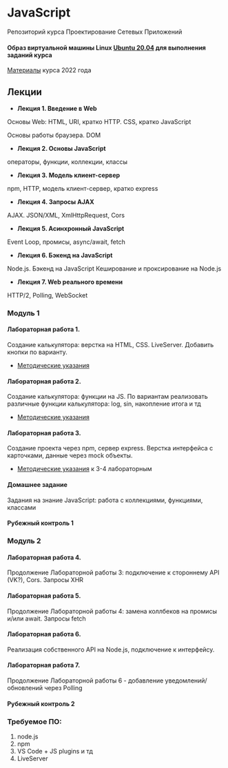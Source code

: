 # JavaScript

Репозиторий курса Проектирование Сетевых Приложений

#### Образ виртуальной машины Linux [Ubuntu 20.04](https://github.com/iu5git/Standards/blob/main/Linux/Linux.md) для выполнения заданий курса
[Материалы](Labs2022) курса 2022 года

## Лекции

* **Лекция 1. Введение в Web**

Основы Web: HTML, URI, кратко HTTP. CSS, кратко JavaScript

Основы работы браузера. DOM

* **Лекция 2. Основы JavaScript**

операторы, функции, коллекции, классы

* **Лекция 3. Модель клиент-сервер**

npm, HTTP, модель клиент-сервер, кратко express

* **Лекция 4. Запросы AJAX**

AJAX. JSON/XML, XmlHttpRequest, Cors

* **Лекция 5. Асинхронный JavaScript**

Event Loop, промисы, async/await, fetch

* **Лекция 6. Бэкенд на JavaScript** 

Node.js. Бэкенд на JavaScript
Кеширование и проксирование на Node.js

* **Лекция 7. Web реального времени**

HTTP/2, Polling, WebSocket

### Модуль 1

#### Лабораторная работа 1.

Создание калькулятора: верстка на HTML, CSS. LiveServer. Добавить кнопки по варианту.

* [Методические указания ](/tutorials/calculator/Calculator-JS.md)

#### Лабораторная работа 2.

Создание калькулятора: функции на JS. По вариантам реализовать различные функции калькулятора: log, sin, накопление итога и тд

* [Методические указания ](/tutorials/calculator/Calculator_part2.md)

#### Лабораторная работа 3.
Создание проекта через npm, сервер express. Верстка интерфейса с карточками, данные через mock объекты. 

* [Методические указания](/tutorials/lab7/lab7_tutorial.md) к 3-4 лабораторным

#### Домашнее задание

Задания на знание JavaScript: работа с коллекциями, функциями, классами

#### Рубежный контроль 1

### Модуль 2

#### Лабораторная работа 4.
Продолжение Лабораторной работы 3: подключение к стороннему API (VK?), Cors. Запросы XHR

#### Лабораторная работа 5.
Продолжение Лабораторной работы 4: замена коллбеков на промисы и/или await. Запросы fetch

#### Лабораторная работа 6.
Реализация собственного API на Node.js, подключение к интерфейсу.

#### Лабораторная работа 7.
Продолжение Лабораторной работы 6 - добавление уведомлений/обновлений через Polling

#### Рубежный контроль 2

### Требуемое ПО:
1. node.js
2. npm
3. VS Code + JS plugins и тд
4. LiveServer